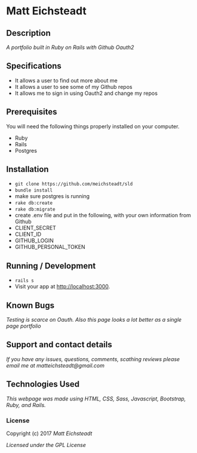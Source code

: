 # Matt Eichsteadt

## Description

_A portfolio built in Ruby on Rails with Github Oauth2_

## Specifications

* It allows a user to find out more about me
* It allows a user to see some of my Github repos
* It allows me to sign in using Oauth2 and change my repos

## Prerequisites

You will need the following things properly installed on your computer.

* Ruby
* Rails
* Postgres

## Installation

* `git clone https://github.com/meichsteadt/sld`
* `bundle install`
* make sure postgres is running
* `rake db:create`
* `rake db:migrate`
* create .env file and put in the following, with your own information from Github
* CLIENT_SECRET
* CLIENT_ID
* GITHUB_LOGIN
* GITHUB_PERSONAL_TOKEN



## Running / Development

* `rails s`
* Visit your app at [http://localhost:3000](http://localhost:3000).

## Known Bugs

_Testing is scarce on Oauth. Also this page looks a lot better as a single page portfolio_

## Support and contact details

_If you have any issues, questions, comments, scathing reviews please email me at matteichsteadt@gmail.com_

## Technologies Used

_This webpage was made using HTML, CSS, Sass, Javascript, Bootstrap, Ruby, and Rails._

### License

Copyright (c) 2017 _Matt Eichsteadt_

*Licensed under the GPL License*
